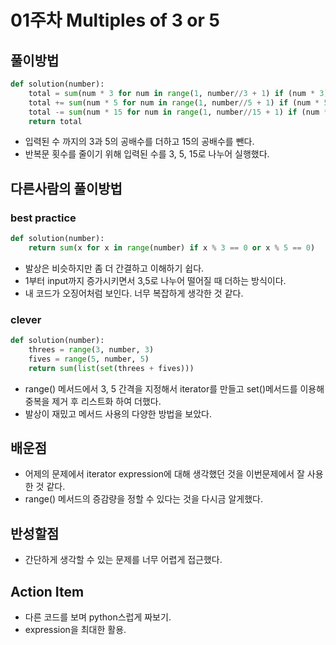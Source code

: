 # 01주차 Multiples of 3 or 5

## 풀이방법
```python
def solution(number):
    total = sum(num * 3 for num in range(1, number//3 + 1) if (num * 3) < number)
    total += sum(num * 5 for num in range(1, number//5 + 1) if (num * 5) < number)
    total -= sum(num * 15 for num in range(1, number//15 + 1) if (num * 15) < number)
    return total
```
* 입력된 수 까지의 3과 5의 공배수를 더하고 15의 공배수를 뺀다.
* 반복문 횟수를 줄이기 위해 입력된 수를 3, 5, 15로 나누어 실행했다.

## 다른사람의 풀이방법

### best practice
```python
def solution(number):
    return sum(x for x in range(number) if x % 3 == 0 or x % 5 == 0)
```
* 발상은 비슷하지만 좀 더 간결하고 이해하기 쉽다.
* 1부터 input까지 증가시키면서 3,5로 나누어 떨어질 때 더하는 방식이다.
* 내 코드가 오징어처럼 보인다. 너무 복잡하게 생각한 것 같다.

### clever
```python
def solution(number):
    threes = range(3, number, 3)
    fives = range(5, number, 5)
    return sum(list(set(threes + fives)))
```
* range() 메서드에서 3, 5 간격을 지정해서 iterator를 만들고 set()메서드를 이용해 중복을 제거 후 리스트화 하여 더했다.
* 발상이 재밌고 메서드 사용의 다양한 방법을 보았다.

## 배운점
* 어제의 문제에서 iterator expression에 대해 생각했던 것을 이번문제에서 잘 사용한 것 같다.
* range() 메서드의 증감량을 정할 수 있다는 것을 다시금 알게했다.

## 반성할점
* 간단하게 생각할 수 있는 문제를 너무 어렵게 접근했다.

## Action Item
* 다른 코드를 보며 python스럽게 짜보기.
* expression을 최대한 활용.
